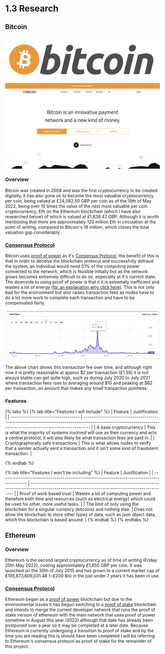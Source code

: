 # 1.3 Research

## Bitcoin

![](../../.gitbook/assets/image.png)

![](<../../.gitbook/assets/image (1).png>)

### Overview

Bitcoin was created in 2008 and was the first cryptocurrency to be created digitally, it has also gone on to become the most valuable cryptocurrency per coin, being valued at £24,082.50 GBP per coin as of the 18th of May 2022, being over 10 times the value of the next most valuable per coin cryptocurrency, Eth on the Ethereum blockchain (which I have also researched below) of which is valued at £1,638.47 GBP. Although it is worth mentioning that there are approximately 120 million Eth in circulation at the point of writing, compared to Bitcoin's 18 million, which closes the total valuation gap considerably.



### [Consensus Protocol](consensus-protocols/#what-is-a-consensus-protocol)

Bitcoin uses [proof of power](consensus-protocols/#proof-of-power) as it's [Consensus Protocol](consensus-protocols/#what-is-a-consensus-protocol), the benefit of this is that in order to deceive the blockchain protocol and successfully defraud the system, an individual would need 51% of the computing power connected to the network, which is feasible initially but as the network grows becomes extremely difficult to do so, especially at it's current state. The downside to using proof of power is that it it is extremely inefficient and wastes a lot of energy [(for an explanation why click here)](consensus-protocols/#proof-of-power). This is not only bad for the environment but also raises transaction fees as nodes have to do a lot more work to complete each transaction and have to be compensated fairly.

![Bitcoin's USD transaction cost over time](<../../.gitbook/assets/image (3).png>)

The above chart shows this transaction fee over time, and although right now it is pretty reasonable at approx $2 per transaction (£1.59) it is not always stable can get quite high, such as during July 2020 to July 2021 where transaction fees rose to averaging around $10 and peaking at $62 per transaction, an amount that makes any small transaction pointless.

### Features

{% tabs %}
{% tab title="Features I will Include" %}
| Feature                             | Justification                                                                                                                                                   |
| ----------------------------------- | --------------------------------------------------------------------------------------------------------------------------------------------------------------- |
| A base cryptocurrency               | This is what the majority of systems involved will use as their currency and acts a central protocol, it will also likely be what transaction fees are paid in. |
| Cryptographically safe transactions | This is what allows nodes to verify that a sender actually sent a transaction and it isn't some kind of fraudulent transaction.                                 |


{% endtab %}

{% tab title="Features I won't be including" %}
| Feature                                                                                     | Justification                                                                                                                                       |
| ------------------------------------------------------------------------------------------- | --------------------------------------------------------------------------------------------------------------------------------------------------- |
| Proof of work based trust                                                                   | Wastes a lot of computing power and therefore both time and resources (such as electrical energy) which could be used for other, more useful tasks. |
| The limit of only using the blockchain for a singular currency (bitcoins) and nothing else. | Does not allow the blockchain to store other types of data, such as json object data, which this blockchain is based around.                        |
{% endtab %}
{% endtabs %}

## Ethereum



### Overview

Ethereum is the second largest cryptocurrency as of time of writing (Friday 20th May 2022), costing approximately £1,650 GBP per coin. It was launched on the 30th of July 2015 and has grown to a current market cap of £195,873,606,031.48 (\~£200 Bn) in the just under 7 years it has been in use.

### [Consensus Protocol](consensus-protocols/#what-is-a-consensus-protocol)

Ethereum began as a [proof of power](consensus-protocols/#proof-of-power) blockchain but due to the environmental issues it has begun switching to a [proof of stake](consensus-protocols/#proof-of-stake) blockchain and intends to merge the current developer network that runs the proof of stake version of ethereum with the main network that uses proof of power sometime in August this year (2022) although that date has already been postponed over a year so it may be completed at a later date. Because Ethereum is currently undergoing a transition to proof of stake and by the time you are reading this is should have been completed I will be referring to Ethereum's consensus protocol as proof of stake for the remainder of this project.
